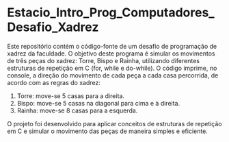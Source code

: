 # Estacio_Intro_Prog_Computadores_Desafio_Xadrez

Este repositório contém o código-fonte de um desafio de programação de xadrez da faculdade. O objetivo deste programa é simular os movimentos de três peças do xadrez: Torre, Bispo e Rainha, utilizando diferentes estruturas de repetição em C (for, while e do-while). O código imprime, no console, a direção do movimento de cada peça a cada casa percorrida, de acordo com as regras do xadrez:

1. Torre: move-se 5 casas para a direita.
2. Bispo: move-se 5 casas na diagonal para cima e à direita.
3. Rainha: move-se 8 casas para a esquerda.
   
O projeto foi desenvolvido para aplicar conceitos de estruturas de repetição em C e simular o movimento das peças de maneira simples e eficiente.
